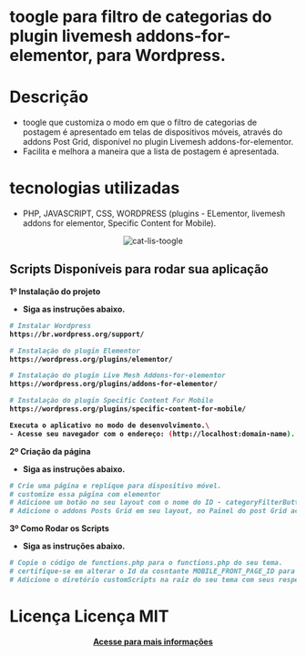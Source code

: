 # toogle para filtro de categorias do plugin livemesh addons-for-elementor, para Wordpress.

# Descrição
- toogle que customiza o modo em que o filtro de categorias de postagem é apresentado em telas de dispositivos móveis, através do addons Post Grid, disponível no plugin Livemesh addons-for-elementor.
- Facilita e melhora a maneira que a lista de postagem é apresentada. 

# tecnologias utilizadas
 - PHP, JAVASCRIPT, CSS, WORDPRESS (plugins - ELementor, livemesh addons for elementor, Specific Content for Mobile).

<p align="center">
  <img src="https://i.ibb.co/ZG6y2xj/cat-lis-toogle.png" alt="cat-lis-toogle" border="0">
</p>

## Scripts Disponíveis para rodar sua aplicação

<strong> 1º </srtong>Instalação do projeto 
- Siga as instruções abaixo.

```bash
# Instalar Wordpress
https://br.wordpress.org/support/

# Instalação do plugin Elementor
https://wordpress.org/plugins/elementor/

# Instalação do plugin Live Mesh Addons-for-elementor
https://wordpress.org/plugins/addons-for-elementor/

# Instalação do plugin Specific Content For Mobile
https://wordpress.org/plugins/specific-content-for-mobile/

Executa o aplicativo no modo de desenvolvimento.\
- Acesse seu navegador com o endereço: (http://localhost:domain-name).

```
<strong> 2º </srtong>Criação da página 
- Siga as instruções abaixo.

```bash
# Crie uma página e replique para dispositivo móvel.
# customize essa página com elementor
# Adicione um botão no seu layout com o nome do ID - categoryFilterButton
# Adicione o addons Posts Grid em seu layout, no Painel do post Grid acesse a guia avançado e adicione no nome da classe Css - categoryFilterList
```

<strong> 3º </srtong>Como Rodar os Scripts
- Siga as instruções abaixo.

```bash
# Copie o código de functions.php para o functions.php do seu tema.
# certifique-se em alterar o Id da cosntante MOBILE_FRONT_PAGE_ID para o Id da página criada.
# Adicione o diretório customScripts na raiz do seu tema com seus respectivos arquivos css e js.
```

# Licença Licença MIT
<p align="center">
  <a href="https://github.com/charles-mrt/toolge-post-grid/blob/main/LICENSE" target="_blank">Acesse para mais informações</a>
</p>



